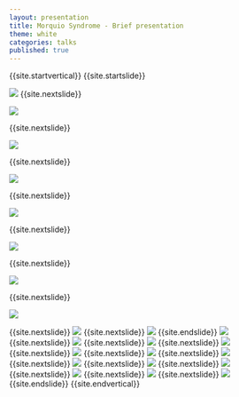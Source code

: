 ```yaml
---
layout: presentation
title: Morquio Syndrome - Brief presentation
theme: white
categories: talks
published: true
---
```


{{site.startvertical}}
{{site.startslide}}

<img src="{{site.baseurl}}/images/talks/MorquioSyndrome_BriefPresentation_Oct2015/Slide01.png"></img>
{{site.nextslide}}

<img src="{{site.baseurl}}/images/talks/MorquioSyndrome_BriefPresentation_Oct2015/Slide02.png"></img>

{{site.nextslide}}

<img src="{{site.baseurl}}/images/talks/MorquioSyndrome_BriefPresentation_Oct2015/Slide03.png"></img>

{{site.nextslide}}

<img src="{{site.baseurl}}/images/talks/MorquioSyndrome_BriefPresentation_Oct2015/Slide04.png"></img>

{{site.nextslide}}

<img src="{{site.baseurl}}/images/talks/MorquioSyndrome_BriefPresentation_Oct2015/Slide05.png"></img>

{{site.nextslide}}

<img src="{{site.baseurl}}/images/talks/MorquioSyndrome_BriefPresentation_Oct2015/Slide06.png"></img>

{{site.nextslide}}

<img src="{{site.baseurl}}/images/talks/MorquioSyndrome_BriefPresentation_Oct2015/Slide07.png"></img>

{{site.nextslide}}

<img src="{{site.baseurl}}/images/talks/MorquioSyndrome_BriefPresentation_Oct2015/Slide08.png"></img>

{{site.nextslide}}
<img src="{{site.baseurl}}/images/talks/MorquioSyndrome_BriefPresentation_Oct2015/Slide09.png"></img>
{{site.nextslide}}
<img src="{{site.baseurl}}/images/talks/MorquioSyndrome_BriefPresentation_Oct2015/Slide10.png"></img>
{{site.endslide}}
<img src="{{site.baseurl}}/images/talks/MorquioSyndrome_BriefPresentation_Oct2015/Slide11.png"></img>
{{site.nextslide}}
<img src="{{site.baseurl}}/images/talks/MorquioSyndrome_BriefPresentation_Oct2015/Slide12.png"></img>
{{site.nextslide}}
<img src="{{site.baseurl}}/images/talks/MorquioSyndrome_BriefPresentation_Oct2015/Slide13.png"></img>
{{site.nextslide}}
<img src="{{site.baseurl}}/images/talks/MorquioSyndrome_BriefPresentation_Oct2015/Slide14.png"></img>
{{site.nextslide}}
<img src="{{site.baseurl}}/images/talks/MorquioSyndrome_BriefPresentation_Oct2015/Slide15.png"></img>
{{site.nextslide}}
<img src="{{site.baseurl}}/images/talks/MorquioSyndrome_BriefPresentation_Oct2015/Slide15.png"></img>
{{site.nextslide}}
<img src="{{site.baseurl}}/images/talks/MorquioSyndrome_BriefPresentation_Oct2015/Slide16.png"></img>
{{site.nextslide}}
<img src="{{site.baseurl}}/images/talks/MorquioSyndrome_BriefPresentation_Oct2015/Slide17.png"></img>
{{site.nextslide}}
<img src="{{site.baseurl}}/images/talks/MorquioSyndrome_BriefPresentation_Oct2015/Slide18.png"></img>
{{site.nextslide}}
<img src="{{site.baseurl}}/images/talks/MorquioSyndrome_BriefPresentation_Oct2015/Slide19.png"></img>
{{site.nextslide}}
<img src="{{site.baseurl}}/images/talks/MorquioSyndrome_BriefPresentation_Oct2015/Slide20.png"></img>
{{site.nextslide}}
<img src="{{site.baseurl}}/images/talks/MorquioSyndrome_BriefPresentation_Oct2015/Slide21.png"></img>
{{site.nextslide}}
<img src="{{site.baseurl}}/images/talks/MorquioSyndrome_BriefPresentation_Oct2015/Slide22.png"></img>
{{site.endslide}}
{{site.endvertical}}
